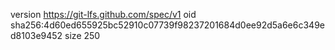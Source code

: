 version https://git-lfs.github.com/spec/v1
oid sha256:4d60ed655925bc52910c07739f98237201684d0ee92d5a6e6c349ed8103e9452
size 250
